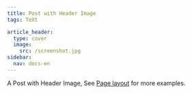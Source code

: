 ```yaml
---
title: Post with Header Image
tags: TeXt

article_header:
  type: cover
  image:
    src: /screenshot.jpg
sidebar:
  nav: docs-en
---
```


A Post with Header Image, See [Page layout](https://tianqi.name/jekyll-TeXt-theme/samples.html#page-layout) for more examples.

<!--more-->